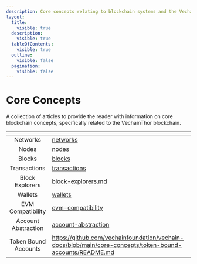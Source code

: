 ```yaml
---
description: Core concepts relating to blockchain systems and the VechainThor blockchain.
layout:
  title:
    visible: true
  description:
    visible: true
  tableOfContents:
    visible: true
  outline:
    visible: false
  pagination:
    visible: false
---
```


# Core Concepts

A collection of articles to provide the reader with information on core blockchain concepts, specifically related to the VechainThor blockchain.

<table data-view="cards"><thead><tr><th align="center"></th><th data-hidden data-card-target data-type="content-ref"></th></tr></thead><tbody><tr><td align="center">Networks</td><td><a href="networks/">networks</a></td></tr><tr><td align="center">Nodes</td><td><a href="nodes/">nodes</a></td></tr><tr><td align="center">Blocks</td><td><a href="blocks/">blocks</a></td></tr><tr><td align="center">Transactions</td><td><a href="transactions/">transactions</a></td></tr><tr><td align="center">Block Explorers</td><td><a href="block-explorers.md">block-explorers.md</a></td></tr><tr><td align="center">Wallets</td><td><a href="wallets/">wallets</a></td></tr><tr><td align="center">EVM Compatibility</td><td><a href="evm-compatibility/">evm-compatibility</a></td></tr><tr><td align="center">Account Abstraction</td><td><a href="account-abstraction/">account-abstraction</a></td></tr><tr><td align="center">Token Bound Accounts</td><td><a href="https://github.com/vechainfoundation/vechain-docs/blob/main/core-concepts/token-bound-accounts/README.md">https://github.com/vechainfoundation/vechain-docs/blob/main/core-concepts/token-bound-accounts/README.md</a></td></tr></tbody></table>
